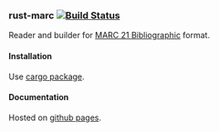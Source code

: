### rust-marc [![Build Status](https://travis-ci.org/blackbeam/rust-marc.svg?branch=master)](https://travis-ci.org/blackbeam/rust-marc)

Reader and builder for [MARC 21 Bibliographic](http://www.loc.gov/marc/bibliographic/) format.

#### Installation

Use [cargo package](https://crates.io/crates/marc).

#### Documentation

Hosted on [github pages](https://blackbeam.github.io/rust-marc).
